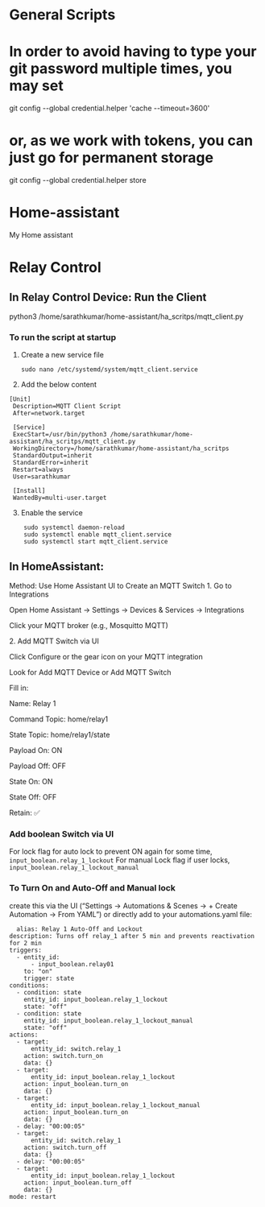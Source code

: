 # General Scripts
# In order to avoid having to type your git password multiple times, you may set
git config --global credential.helper 'cache --timeout=3600'

# or, as we work with tokens, you can just go for permanent storage
git config --global credential.helper store



# Home-assistant
My Home assistant 

# Relay Control 
## In Relay Control Device:  Run the Client 
python3 /home/sarathkumar/home-assistant/ha_scritps/mqtt_client.py
### To run the script at startup
 1. Create a new service file

    ```sudo nano /etc/systemd/system/mqtt_client.service```


 2. Add the below content
   ```
   [Unit]
    Description=MQTT Client Script
    After=network.target

    [Service]
    ExecStart=/usr/bin/python3 /home/sarathkumar/home-assistant/ha_scritps/mqtt_client.py
    WorkingDirectory=/home/sarathkumar/home-assistant/ha_scritps
    StandardOutput=inherit
    StandardError=inherit
    Restart=always
    User=sarathkumar

    [Install]
    WantedBy=multi-user.target
   ```
3.  Enable the service
```
    sudo systemctl daemon-reload
    sudo systemctl enable mqtt_client.service
    sudo systemctl start mqtt_client.service
```


## In HomeAssistant:
 Method: Use Home Assistant UI to Create an MQTT Switch
1️.  Go to Integrations

Open Home Assistant → Settings → Devices & Services → Integrations

Click your MQTT broker (e.g., Mosquitto MQTT)

2️. Add MQTT Switch via UI

Click Configure or the gear icon on your MQTT integration

Look for Add MQTT Device or Add MQTT Switch

Fill in:

Name: Relay 1

Command Topic: home/relay1

State Topic: home/relay1/state

Payload On: ON

Payload Off: OFF

State On: ON

State Off: OFF

Retain: ✅

### Add boolean Switch via UI
   For lock flag for auto lock to prevent ON again for some time, ``` input_boolean.relay_1_lockout ```
   For manual Lock flag if user locks, ``` input_boolean.relay_1_lockout_manual ```


### To Turn On and Auto-Off and Manual lock
create this via the UI (“Settings → Automations & Scenes → + Create Automation → From YAML”) or directly add to your automations.yaml file:

```
  alias: Relay 1 Auto-Off and Lockout
description: Turns off relay_1 after 5 min and prevents reactivation for 2 min
triggers:
  - entity_id:
      - input_boolean.relay01
    to: "on"
    trigger: state
conditions:
  - condition: state
    entity_id: input_boolean.relay_1_lockout
    state: "off"
  - condition: state
    entity_id: input_boolean.relay_1_lockout_manual
    state: "off"
actions:
  - target:
      entity_id: switch.relay_1
    action: switch.turn_on
    data: {}
  - target:
      entity_id: input_boolean.relay_1_lockout
    action: input_boolean.turn_on
    data: {}
  - target:
      entity_id: input_boolean.relay_1_lockout_manual
    action: input_boolean.turn_on
    data: {}
  - delay: "00:00:05"
  - target:
      entity_id: switch.relay_1
    action: switch.turn_off
    data: {}
  - delay: "00:00:05"
  - target:
      entity_id: input_boolean.relay_1_lockout
    action: input_boolean.turn_off
    data: {}
mode: restart


```


